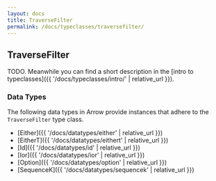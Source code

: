 ```yaml
---
layout: docs
title: TraverseFilter
permalink: /docs/typeclasses/traversefilter/
---
```


## TraverseFilter

TODO. Meanwhile you can find a short description in the [intro to typeclasses]({{ '/docs/typeclasses/intro/' | relative_url }}).


### Data Types

The following data types in Arrow provide instances that adhere to the `TraverseFilter` type class.

- [Either]({{ '/docs/datatypes/either' | relative_url }})
- [EitherT]({{ '/docs/datatypes/eithert' | relative_url }})
- [Id]({{ '/docs/datatypes/id' | relative_url }})
- [Ior]({{ '/docs/datatypes/ior' | relative_url }})
- [Option]({{ '/docs/datatypes/option' | relative_url }})
- [SequenceK]({{ '/docs/datatypes/sequencek' | relative_url }})
